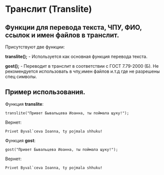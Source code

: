 # Транслит (Translite)
## Функции для перевода текста, ЧПУ, ФИО, ссылок и имен файлов в транслит.

Присутствуют две функции:

**translite();** - Используется как основная функция перевода текста.

**gost();** - Переводит в транслит в соответствии с ГОСТ 7.79-2000 (Б). Не рекомендуется использовать в чпу,имен файлов и.т.д где не разрешены спец символы.

## Пример использования.

Функция **translite**:
```
translite("Привет Бывальцева Иоанна, ты поймала щуку!");
```

Вернет:
```
Privet Byval`ceva Ioanna, ty pojmala shhuku!
```

Функция **gost**:
```
gost("Привет Бывальцева Иоанна, ты поймала щуку!");
```

Вернет:
```
Privet Byval`ceva Ioanna, ty pojmala shhuku!
```

